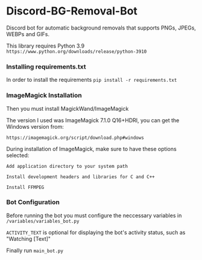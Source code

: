 # Discord-BG-Removal-Bot
Discord bot for automatic background removals that supports PNGs, JPEGs, WEBPs and GIFs.




This library requires Python 3.9
`https://www.python.org/downloads/release/python-3910`

### Installing requirements.txt
In order to install the requirements
```pip install -r requirements.txt```

### ImageMagick Installation
Then you must install MagickWand/ImageMagick

The version I used was ImageMagick 7.1.0 Q16+HDRI, you can get the Windows version from:

`https://imagemagick.org/script/download.php#windows`

During installation of ImageMagick, make sure to have these options selected:

`Add application directory to your system path`

`Install development headers and libraries for C and C++`

`Install FFMPEG`


### Bot Configuration
Before running the bot you must configure the neccessary variables in `/variables/variables_bot.py`

`ACTIVITY_TEXT` is optional for displaying the bot's activity status, such as "Watching [Text]" 

Finally run `main_bot.py`
